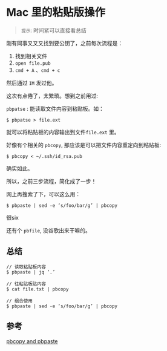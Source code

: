 # Mac 里的粘贴版操作

> `提示`: 时间紧可以直接看总结

刚有同事又又又找到要公钥了，之前每次流程是：
	
1. 找到相关文件
2. `open file.pub`  
3. `cmd + A` 、`cmd + c`

然后通过 `IM` 发过他。

这次有点倦了，太繁琐。想到之前用过:

`pbpatse` : 能读取文件内容到粘贴板。如：

```
$ pbpatse > file.ext
```

就可以将粘贴板的内容输出到文件`file.ext` 里。

好像有个相关的 `pbcopy`, 那应该是可以把文件内容重定向到粘贴板:

```
$ pbcopy < ~/.ssh/id_rsa.pub
```

确实如此。

所以，之前三步流程，简化成了一步！

网上再搜索了下，可以这么用：


```
$ pbpaste | sed -e ‘s/foo/bar/g’ | pbcopy
```

很six

还有个 `pbfile`, 没谷歌出来干嘛的。


## 总结

```
// 读取粘贴板内容
$ pbpaste | jq ‘.’

// 往粘贴板贴内容
$ cat file.txt | pbcopy

// 组合使用
$ pbpaste | sed -e ‘s/foo/bar/g’ | pbcopy

```

## 参考

[pbcopy and pbpaste](https://medium.com/@sroberts/pbcopy-and-pbpaste-f6e20b320bc)




